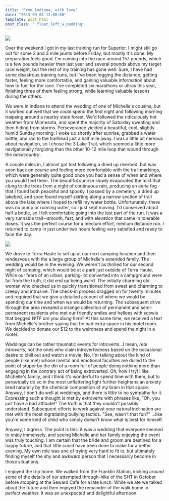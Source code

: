 ```yaml
---
title: 'From Indiana, with love'
date: "2013-09-03 12:00:00"
template: post.html
post_class: ' float_left_w_padding'
---
```


![](http://slowtheory.openphoto.me.s3.amazonaws.com/custom/201308/P1060176-6640a0_450x450.jpg) 

Over the weekend I got in my last training run for Superior. I might still go out for some 2 and 3 mile jaunts before Friday, but mostly it's done. My preparation feels good. I'm coming into the race around 157 pounds, which is a few pounds heavier than last year and several pounds above my target race weight, but the rest of my training has gone well. Sure, I have had some disastrous training runs, but I've been logging the distance, getting faster, feeling more comfortable, and gaining valuable information about how to fuel for the race. I've completed six marathons or ultras this year, finishing three of them feeling strong, while learning valuable lessons during the others.

We were in Indiana to attend the wedding of one of Michelle's cousins, but it worked out well that we could spend the first night and following morning traipsing around a nearby state forest. We'd followed the ridiculously hot weather from Minnesota, and spent the majority of Saturday sweating and then hiding from storms. Perseverance yielded a beautiful, cool, slightly humid Sunday morning. I woke up shortly after sunrise, grabbed a water bottle, and ran to the trailhead just a half mile away. I was a little bit nervous about navigation, so I chose the 3 Lake Trail, which seemed a little more navigationally forgiving than the other 10-12 mile loop that wound through the *backcountry*. 

A couple miles in, I almost got lost following a dried up riverbed, but was soon back on course and feeling more comfortable with the trail markings, which were generally quite good once you had a sense of when and where you would find them. The beautiful sunrise slowly evaporated the mist that clung to the trees from a night of continuous rain, producing an eerie fog that I found both peaceful and spooky. I passed by a cemetery, a dried up lakebed, and soon found myself skirting along a narrow section of trail above the lake where I hoped to refill my water bottle. Unfortunately, there was no pump or running water, so I just kept moving. I'd conserved about half a bottle, so I felt comfortable going into the last part of the run. It was a very runnable trail--smooth, fast, and with elevation that came in tolerable doses. It was the perfect course for a medium effort, medium distance run. I returned to camp in just under two hours feeling very satisfied and ready to face the day.

![](http://slowtheory.openphoto.me.s3.amazonaws.com/custom/201308/P1060190-91a6b1_450x450.jpg) 

We drove to Terra Haute to set up at our next camping location and then rendezvous with the a large group of Michelle's extended family. The wedding would be in the evening. We weren't as thrilled for our second night of camping, which would be at a park just outside of Terra Haute. While our fears of an urban, parking-lot converted into a campground were far from the truth, it did end up being *weird.* The initially charming old woman who checked us in quickly transitioned from sweet and charming to creepy and intrusive. The check-in process dragged on for twenty minutes and required that we give a detailed account of where we would be spending our time and when we would be returning. The subsequent drive through the area revealed a strange collection of permanent and semi-permanent residents who met our friendly smiles and helloes with scowls that begged *WTF are you doing here?* At this same time, we received a text from Michelle's brother saying that he had extra space in his motel room. We decided to donate our $12 to the weirdness and spend the night in a motel.

Weddings can be rather traumatic events for introverts…I mean, *real introverts*,  not the ones who claim introvertedness based on the occasional desire to chill out and watch a movie. No, I'm talking about the kind of people (like me!) whose mental and emotional faculties are dulled to the point of stupor by the din of a room full of people doing nothing more than engaging in the contrary act of being extroverted. Oh, how I try! I like Michelle's family, and I think it's wonderful to spend time with them, but to perpetually do so in the most unflattering light further heightens an anxiety bred naturally by the chemical composition of my brain in that space. Anyway, I don't do well at weddings, and there is little to no sympathy for it. Expressing such a thought is met by extroverts with phrases like, "Oh, you just have a bad attitude!" The truth is that they couldn't possibly understand. Subsequent efforts to work against your natural inclination are met with the most ingratiating bullying tactics. "See, wasn't that fun?" …like you're some kind of child who simply doesn't know what is best for himself. 

Anyway, I digress. The point is this: it was a wedding that everyone seemed to enjoy immensely, and seeing Michelle and her family enjoying the event was truly touching. I am certain that the bride and groom are destined for a happy future, and that little could have been done to make for a better evening. My own role was one of trying very hard to fit in, but ultimately finding myself the shy and awkward person that I necessarily become in those situations. 

I enjoyed the trip home. We walked from the Franklin Station, kicking around some of the details of our attempted through-hike of the SHT in October before stopping at the Seward Cafe for a late lunch. While we ate we talked about the future and then enjoyed the remainder of the walk home in perfect weather. It was an unexpected and delightful afternoon.
